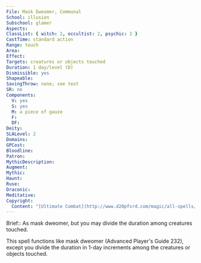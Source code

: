 ```yaml
---
File: Mask Dweomer, Communal
School: illusion
Subschool: glamer
Aspects: 
ClassList: { witch: 2, occultist: 2, psychic: 2 }
CastTime: standard action
Range: touch
Area: 
Effect: 
Targets: creatures or objects touched
Duration: 1 day/level (D)
Dismissible: yes
Shapeable: 
SavingThrow: none; see text
SR: no
Components:
  V: yes
  S: yes
  M: a piece of gauze
  F: 
  DF: 
Deity: 
SLALevel: 2
Domains: 
GPCost: 
Bloodline: 
Patron: 
MythicDescription: 
Augment: 
Mythic: 
Haunt: 
Ruse: 
Draconic: 
Meditative: 
Copyright:
  Content: "[Ultimate Combat](http://www.d20pfsrd.com/magic/all-spells/m/mask-dweomer#TOC-Mask-Dweomer-Communal)"
---
```

Brief:: As mask dweomer, but you may divide the duration among creatures touched.

This spell functions like mask dweomer (Advanced Player's Guide 232), except you divide the duration in 1-day increments among the creatures or objects touched.
